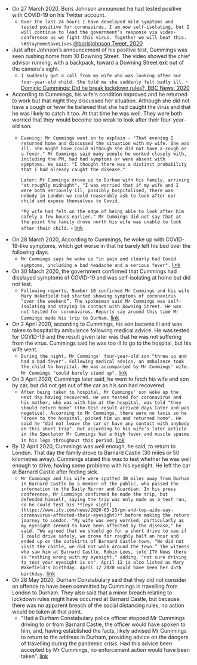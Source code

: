 - On 27 March 2020, Boris Johnson announced he had tested positive with COVID-19 on his Twitter account.
    - `Over the last 24 hours I have developed mild symptoms and tested positive for coronavirus. I am now self-isolating, but I will continue to lead the government’s response via video-conference as we fight this virus. Together we will beat this. \#StayHomeSaveLives` [@borisjohnson Tweet, 2020](https://x.com/BorisJohnson/status/1243496858095411200)
- Just after Johnson’s announcement of his positive test, Cummings was seen rushing home from 10 Downing Street. The video showed the chief advisor running, with a backpack, toward a Downing Street exit out of the camera's sight.
    - `I suddenly got a call from my wife who was looking after our four-year-old child. She told me she suddenly felt badly ill.` - [Dominic Cummings: Did he break lockdown rules?, BBC News, 2020](https://www.bbc.co.uk/news/uk-politics-52784290)
- According to Cummings, his wife's condition improved and he returned to work but that night they discussed her situation. Although she did not have a cough or fever he believed that she had caught the virus and that he was likely to catch it too. At that time he was well. They were both worried that they would become too weak to look after their four-year-old son.
    - `Evening: Mr Cummings went on to explain - "That evening I returned home and discussed the situation with my wife. She was ill. She might have Covid although she did not have a cough or a fever." Mr Cummings said many people he worked closely with, including the PM, had had symptoms or were absent with symptoms. He said: "I thought there was a distinct probability that I had already caught the disease."`
      
      `Later: Mr Cummings drove up to Durham with his family, arriving "at roughly midnight". "I was worried that if my wife and I were both seriously ill, possibly hospitalised, there was nobody in London we could reasonably ask to look after our child and expose themselves to Covid.`
      
      `"My wife had felt on the edge of being able to look after him safely a few hours earlier." Mr Cummings did not say that at the point the family drove north his wife was unable to look after their child.` - [link](https://www.bbc.co.uk/news/uk-politics-52784290)
- On 28 March 2020, According to Cummings, he woke up with COVID-19-like symptoms, which got worse in that he barely left his bed over the following days.
    - `Mr Cummings says he woke up "in pain and clearly had Covid symptoms, including a bad headache and a serious fever".` [link](https://www.bbc.co.uk/news/uk-politics-52784290)
- On 30 March 2020, the government confirmed that Cummings had displayed symptoms of COVID-19 and was self-isolating at home but did not test.
    - `Following reports, Number 10 confirmed Mr Cummings and his wife Mary Wakefield had started showing symptoms of coronavirus “over the weekend”. The spokesman said Mr Cummings was self-isolating and staying in contact with Downing Street. He was not tested for coronavirus. Reports say around this time Mr Cummings made his trip to Durham.` [link](https://www.itv.com/news/2020-05-26/dominic-cummings-durham-trip-timeline/)
- On 2 April 2020, according to Cummings, his son became ill and was taken to hospital by ambulance following medical advice. He was tested for COVID-19 and the result given later was that he was not suffering from the virus. Cummings said he was too ill to go to the hospital, but his wife went.
    - `During the night, Mr Cummings' four-year-old son "threw up and had a bad fever". Following medical advice, an ambulance took the child to hospital. He was accompanied by Mr Cummings' wife. Mr Cummings "could barely stand up".` [link](https://www.bbc.co.uk/news/uk-politics-52784290)
- On 3 April 2020, Cummings later said, he went to fetch his wife and son by car, but did not get out of the car as his son had recovered.
    - `After being taken to hospital, Mr Cummings' son woke up the next day having recovered. He was tested for coronavirus and his mother, who was with him at the hospital, was told "they should return home" (the test result arrived days later and was negative). According to Mr Cummings, there were no taxis so he "drove to the hospital, picked him up and returned home". He said he "did not leave the car or have any contact with anybody on this short trip". But according to his wife's later article in the Spectator Mr Cummings had a high fever and muscle spasms in his legs throughout this period.` [link](https://www.bbc.co.uk/news/uk-politics-52784290)
- By 12 April 2020, Cummings was well enough, he said, to return to London. That day the family drove to Barnard Castle (30 miles or 50 kilometres away). Cummings stated this was to test whether he was well enough to drive, having some problems with his eyesight. He left the car at Barnard Castle after feeling sick.
    - `Mr Cummings and his wife were spotted 30 miles away from Durham in Barnard Castle by a member of the public, who passed the information to the Daily Mirror and Guardian. In his press conference, Mr Cummings confirmed he made the trip, but defended himself, saying the trip was only made as a test run, so he could test his **[eye sight](https://www.itv.com/news/2020-05-25/pm-and-top-aide-say-coronavirus-affected-their-eyesight)** before making the return journey to London. "My wife was very worried, particularly as my eyesight seemed to have been affected by the disease," he said. “We agreed that we should go for a short drive to see if I could drive safely, we drove for roughly half an hour and ended up on the outskirts of Barnard Castle town. “We did not visit the castle, we did not walk around the town.” The witness who saw him at Barnard Castle, Robin Lees, told ITV News there is "nothing wrong with my eyesight," adding, "not sure driving to test your eyesight is on". April 12 is also listed as Mary Wakefield's birthday. April 12 2020 would have been her 45th birthday.` [link](https://www.itv.com/news/2020-05-26/dominic-cummings-durham-trip-timeline)
- On 28 May 2020, Durham Constabulary said that they did not consider an offence to have been committed by Cummings in travelling from London to Durham. They also said that a minor breach relating to lockdown rules might have occurred at Barnard Castle, but because there was no apparent breach of the social distancing rules, no action would be taken at that point.
    - "Had a Durham Constabulary police officer stopped Mr Cummings driving to or from Barnard Castle, the officer would have spoken to him, and, having established the facts, likely advised Mr Cummings to return to the address in Durham, providing advice on the dangers of travelling during the pandemic crisis. Had this advice been accepted by Mr Cummings, no enforcement action would have been taken". [link](https://www.bbc.co.uk/news/uk-politics-52835982)